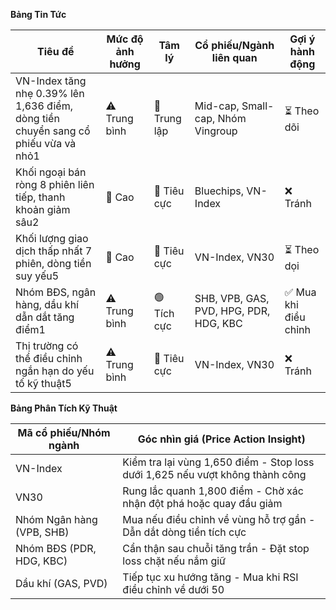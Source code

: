 **Bảng Tin Tức**

| Tiêu đề | Mức độ ảnh hưởng | Tâm lý | Cổ phiếu/Ngành liên quan | Gợi ý hành động |
|---------|------------------|--------|--------------------------|-----------------|
| VN-Index tăng nhẹ 0.39% lên 1,636 điểm, dòng tiền chuyển sang cổ phiếu vừa và nhỏ1 | ⚠️ Trung bình | 🔵 Trung lập | Mid-cap, Small-cap, Nhóm Vingroup | ⏳ Theo dõi |
| Khối ngoại bán ròng 8 phiên liên tiếp, thanh khoản giảm sâu2 | 🚨 Cao | 🔴 Tiêu cực | Bluechips, VN-Index | ❌ Tránh |
| Khối lượng giao dịch thấp nhất 7 phiên, dòng tiền suy yếu5 | 🚨 Cao | 🔴 Tiêu cực | VN-Index, VN30 | ⏳ Theo dọi |
| Nhóm BĐS, ngân hàng, dầu khí dẫn dắt tăng điểm1 | ⚠️ Trung bình | 🟢 Tích cực | SHB, VPB, GAS, PVD, HPG, PDR, HDG, KBC | ✅ Mua khi điều chỉnh |
| Thị trường có thể điều chỉnh ngắn hạn do yếu tố kỹ thuật5 | ⚠️ Trung bình | 🔴 Tiêu cực | VN-Index, VN30 | ❌ Tránh |

**Bảng Phân Tích Kỹ Thuật**

| Mã cổ phiếu/Nhóm ngành | Góc nhìn giá (Price Action Insight) |
|------------------------|-------------------------------------|
| VN-Index | Kiểm tra lại vùng 1,650 điểm - Stop loss dưới 1,625 nếu vượt không thành công |
| VN30 | Rung lắc quanh 1,800 điểm - Chờ xác nhận đột phá hoặc quay đầu giảm |
| Nhóm Ngân hàng (VPB, SHB) | Mua nếu điều chỉnh về vùng hỗ trợ gần - Dẫn dắt dòng tiền tích cực |
| Nhóm BĐS (PDR, HDG, KBC) | Cẩn thận sau chuỗi tăng trần - Đặt stop loss chặt nếu nắm giữ |
| Dầu khí (GAS, PVD) | Tiếp tục xu hướng tăng - Mua khi RSI điều chỉnh về dưới 50 |